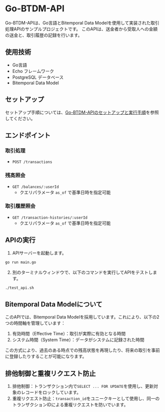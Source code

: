 # Go-BTDM-API

Go-BTDM-APIは、Go言語とBitemporal Data Modelを使用して実装された取引処理APIのサンプルプロジェクトです。
このAPIは、送金者から受取人への金額の送金と、取引履歴の記録を行います。

## 使用技術

- Go言語
- Echo フレームワーク
- PostgreSQL データベース
- Bitemporal Data Model


## セットアップ
セットアップ手順については、[Go-BTDM-APIのセットアップと実行手順](setup.md)を参照してください。


## エンドポイント

### 取引処理

- `POST /transactions`

### 残高照会

- `GET /balances/:userId`
  - クエリパラメータ `as_of` で基準日時を指定可能

### 取引履歴照会

- `GET /transaction-histories/:userId`
  - クエリパラメータ `as_of` で基準日時を指定可能

## APIの実行

1. APIサーバーを起動します。

```bash
go run main.go
```

2. 別のターミナルウィンドウで、以下のコマンドを実行してAPIをテストします。

```bash
./test_api.sh
```

## Bitemporal Data Modelについて

このAPIでは、Bitemporal Data Modelを採用しています。これにより、以下の2つの時間軸を管理しています：

1. 有効時間（Effective Time）：取引が実際に有効となる時間
2. システム時間（System Time）：データがシステムに記録された時間

この方式により、過去のある時点での残高状態を再現したり、将来の取引を事前に登録したりすることが可能になります。

## 排他制御と重複リクエスト防止

1. 排他制御：トランザクション内で`SELECT ... FOR UPDATE`を使用し、更新対象のレコードをロックしています。
2. 重複リクエスト防止：`transaction_id`をユニークキーとして使用し、同一のトランザクションIDによる重複リクエストを防いでいます。